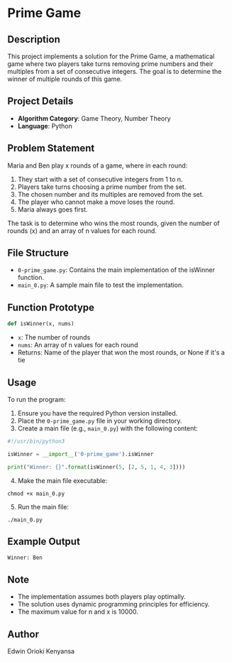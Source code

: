 # Prime Game

## Description

This project implements a solution for the Prime Game, a mathematical game where two players take turns removing prime numbers and their multiples from a set of consecutive integers. The goal is to determine the winner of multiple rounds of this game.

## Project Details

- **Algorithm Category**: Game Theory, Number Theory
- **Language**: Python

## Problem Statement

Maria and Ben play x rounds of a game, where in each round:

1. They start with a set of consecutive integers from 1 to n.
2. Players take turns choosing a prime number from the set.
3. The chosen number and its multiples are removed from the set.
4. The player who cannot make a move loses the round.
5. Maria always goes first.

The task is to determine who wins the most rounds, given the number of rounds (x) and an array of n values for each round.

## File Structure

- `0-prime_game.py`: Contains the main implementation of the isWinner function.
- `main_0.py`: A sample main file to test the implementation.

## Function Prototype

```python
def isWinner(x, nums)
```

- `x`: The number of rounds
- `nums`: An array of n values for each round
- Returns: Name of the player that won the most rounds, or None if it's a tie

## Usage

To run the program:

1. Ensure you have the required Python version installed.
2. Place the `0-prime_game.py` file in your working directory.
3. Create a main file (e.g., `main_0.py`) with the following content:

```python
#!/usr/bin/python3

isWinner = __import__('0-prime_game').isWinner

print("Winner: {}".format(isWinner(5, [2, 5, 1, 4, 3])))
```

4. Make the main file executable:

```
chmod +x main_0.py
```

5. Run the main file:

```
./main_0.py
```

## Example Output

```
Winner: Ben
```

## Note

- The implementation assumes both players play optimally.
- The solution uses dynamic programming principles for efficiency.
- The maximum value for n and x is 10000.

## Author

Edwin Orioki Kenyansa
